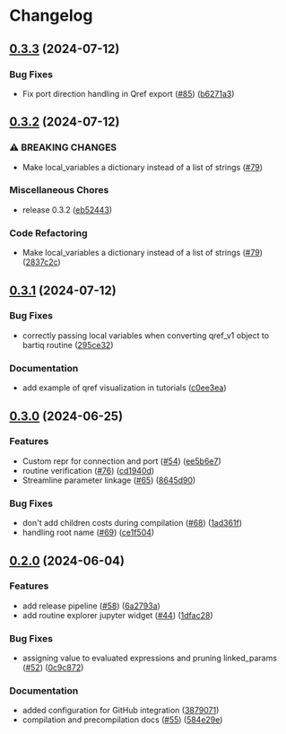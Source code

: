 # Changelog

## [0.3.3](https://github.com/PsiQ/bartiq/compare/v0.3.2...v0.3.3) (2024-07-12)


### Bug Fixes

* Fix port direction handling in Qref export ([#85](https://github.com/PsiQ/bartiq/issues/85)) ([b6271a3](https://github.com/PsiQ/bartiq/commit/b6271a389cd202a8913efb0c09b9a746e9a43913))

## [0.3.2](https://github.com/PsiQ/bartiq/compare/v0.3.1...v0.3.2) (2024-07-12)


### ⚠ BREAKING CHANGES

* Make local_variables a dictionary instead of a list of strings ([#79](https://github.com/PsiQ/bartiq/issues/79))

### Miscellaneous Chores

* release 0.3.2 ([eb52443](https://github.com/PsiQ/bartiq/commit/eb52443c3e05b4494574dfed9f860dd41b8abd66))


### Code Refactoring

* Make local_variables a dictionary instead of a list of strings ([#79](https://github.com/PsiQ/bartiq/issues/79)) ([2837c2c](https://github.com/PsiQ/bartiq/commit/2837c2c326ddacdcdbf971e560153dc20c5a2d0e))

## [0.3.1](https://github.com/PsiQ/bartiq/compare/v0.3.0...v0.3.1) (2024-07-12)


### Bug Fixes

* correctly passing local variables when converting qref_v1 object to bartiq routine ([295ce32](https://github.com/PsiQ/bartiq/commit/295ce3247b65d36cb19fadf532d99d78d61ea52a))


### Documentation

* add example of qref visualization in tutorials ([c0ee3ea](https://github.com/PsiQ/bartiq/commit/c0ee3eaf5a8bc01e314ae21f0d162f37db7ea273))

## [0.3.0](https://github.com/PsiQ/bartiq/compare/v0.2.0...v0.3.0) (2024-06-25)


### Features

* Custom repr for connection and port ([#54](https://github.com/PsiQ/bartiq/issues/54)) ([ee5b6e7](https://github.com/PsiQ/bartiq/commit/ee5b6e7a0c50d73d4fe4d28d33ffe0f0bcefcb58))
* routine verification ([#76](https://github.com/PsiQ/bartiq/issues/76)) ([cd1940d](https://github.com/PsiQ/bartiq/commit/cd1940d42c881b3eed406efdc1f9d89b6574cbea))
* Streamline parameter linkage ([#65](https://github.com/PsiQ/bartiq/issues/65)) ([8645d90](https://github.com/PsiQ/bartiq/commit/8645d9004c96abaa933f34611aef31daa6c950cd))


### Bug Fixes

* don't add children costs during compilation ([#68](https://github.com/PsiQ/bartiq/issues/68)) ([1ad361f](https://github.com/PsiQ/bartiq/commit/1ad361f0a95172b56d40ab3b0f1cfcbbfa08ac14))
* handling root name ([#69](https://github.com/PsiQ/bartiq/issues/69)) ([ce1f504](https://github.com/PsiQ/bartiq/commit/ce1f5049542b2deb15f26c04ad43212dc40285f8))

## [0.2.0](https://github.com/PsiQ/bartiq/compare/0.1.2...v0.2.0) (2024-06-04)


### Features

* add release pipeline ([#58](https://github.com/PsiQ/bartiq/issues/58)) ([6a2793a](https://github.com/PsiQ/bartiq/commit/6a2793aa8fb33ca20ce84dccc70b762b4d526a1e))
* add routine explorer jupyter widget ([#44](https://github.com/PsiQ/bartiq/issues/44)) ([1dfac28](https://github.com/PsiQ/bartiq/commit/1dfac28820588ab0a18a51c2e8dce71f0267b17b))


### Bug Fixes

* assigning value to evaluated expressions and pruning linked_params ([#52](https://github.com/PsiQ/bartiq/issues/52)) ([0c9c872](https://github.com/PsiQ/bartiq/commit/0c9c872f5e3a8743a58d4e923b7f4b9b88de951f))


### Documentation

* added configuration for GitHub integration ([3879071](https://github.com/PsiQ/bartiq/commit/387907179454e79555f315ae915ce5f6b787ddf2))
* compilation and precompilation docs ([#55](https://github.com/PsiQ/bartiq/issues/55)) ([584e29e](https://github.com/PsiQ/bartiq/commit/584e29ee8834f6759e24d9306ec89aa3b9d3276d))
